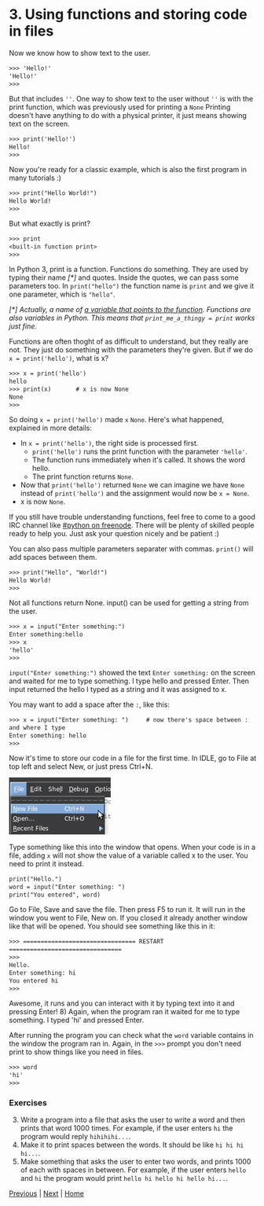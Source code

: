 # 3. Using functions and storing code in files

Now we know how to show text to the user.

    >>> 'Hello!'
    'Hello!'
    >>>

But that includes `''`. One way to show text to the user without `''` is with the print function, which was previously used for printing a `None` Printing doesn't have anything to do with a physical printer, it just means showing text on the screen.

    >>> print('Hello!')
    Hello!
    >>>

Now you're ready for a classic example, which is also the first program in many tutorials :)

    >>> print("Hello World!")
    Hello World!
    >>>

But what exactly is print?

    >>> print
    <built-in function print>
    >>>

In Python 3, print is a function. Functions do something. They are used by typing their name _[*]_ and quotes. Inside the quotes, we can pass some parameters too. In `print("hello")` the function name is `print` and we give it one parameter, which is `"hello"`.

_[*] Actually, a name of [a variable that points to the function](https://www.youtube.com/watch?v=_AEJHKGk9ns). Functions are also variables in Python. This means that `print_me_a_thingy = print` works just fine._

Functions are often thoght of as difficult to understand, but they really are not. They just do something with the parameters they're given. But if we do `x = print('hello')`, what is x?

    >>> x = print('hello')
    hello
    >>> print(x)       # x is now None
    None
    >>>

So doing `x = print('hello')` made `x` `None`. Here's what happened, explained in more details:

- In `x = print('hello')`, the right side is processed first.
    - `print('hello')` runs the print function with the parameter `'hello'`.
    - The function runs immediately when it's called. It shows the word hello.
    - The print function returns `None`.
- Now that `print('hello')` returned `None` we can imagine we have `None` instead of `print('hello')` and the assignment would now be `x = None`.
- x is now `None`.

If you still have trouble understanding functions, feel free to come to a good IRC channel like [#python on freenode](https://kiwiirc.com/client/irc.freenode.net/#python). There will be plenty of skilled people ready to help you. Just ask your question nicely and be patient :)

You can also pass multiple parameters separater with commas. `print()` will add spaces between them.

    >>> print("Hello", "World!")
    Hello World!
    >>>

Not all functions return None. input() can be used for getting a string from the user.

    >>> x = input("Enter something:")
    Enter something:hello
    >>> x
    'hello'
    >>>

`input("Enter something:")` showed the text `Enter something:` on the screen and waited for me to type something. I type hello and pressed Enter. Then input returned the hello I typed as a string and it was assigned to x.

You may want to add a space after the `:`, like this:

    >>> x = input("Enter something: ")     # now there's space between : and where I type
    Enter something: hello
    >>>

Now it's time to store our code in a file for the first time. In IDLE, go to File at top left and select New, or just press Ctrl+N.

![New File in IDLE](idle-new.png)

Type something like this into the window that opens. When your code is in a file, adding `x` will not show the value of a variable called x to the user. You need to print it instead.

    print("Hello.")
    word = input("Enter something: ")
    print("You entered", word)

Go to File, Save and save the file. Then press F5 to run it. It will run in the window you went to File, New on. If you closed it already another window like that will be opened. You should see something like this in it:

    >>> ================================ RESTART ================================
    >>> 
    Hello.
    Enter something: hi
    You entered hi
    >>>

Awesome, it runs and you can interact with it by typing text into it and pressing Enter! 8) Again, when the program ran it waited for me to type something. I typed 'hi' and pressed Enter.

After running the program you can check what the `word` variable contains in the window the program ran in. Again, in the `>>>` prompt you don't need print to show things like you need in files.

    >>> word
    'hi'
    >>>

### Exercises

3. Write a program into a file that asks the user to write a word and then prints that word 1000 times. For example, if the user enters `hi` the program would reply `hihihihi...`.
4. Make it to print spaces between the words. It should be like `hi hi hi hi...`.
5. Make something that asks the user to enter two words, and prints 1000 of each with spaces in between. For example, if the user enters `hello` and `hi` the program would print `hello hi hello hi hello hi...`.

[Previous](2.md) | [Next](4.md) | [Home](README.md)
